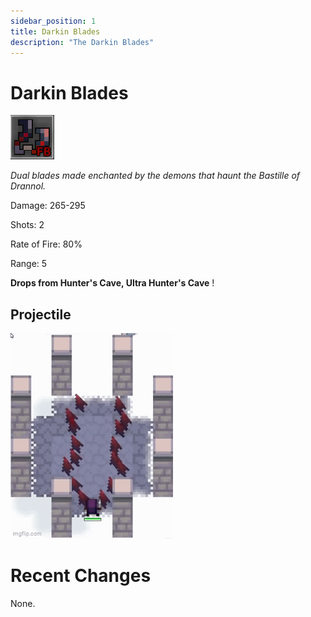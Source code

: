 ```yaml
---
sidebar_position: 1
title: Darkin Blades
description: "The Darkin Blades"
---
```


# Darkin Blades

![darkin](https://github.com/Terracidal/Gifs/blob/83ed19825b283e7ccdbce58f8420def6fb6b4c28/Darkin.png)

<i>Dual blades made enchanted by the demons that haunt the Bastille of Drannol.</i>

Damage: 265-295

Shots: 2

Rate of Fire: 80%

Range: 5


**Drops from Hunter's Cave, Ultra Hunter's Cave** !
## Projectile

![Darkin Projectile](https://github.com/Terracidal/Gifs/blob/c207ef162d82ac54b201868f8db0a3ee82af6faf/9ff7yr.gif)

# Recent Changes
None. 

